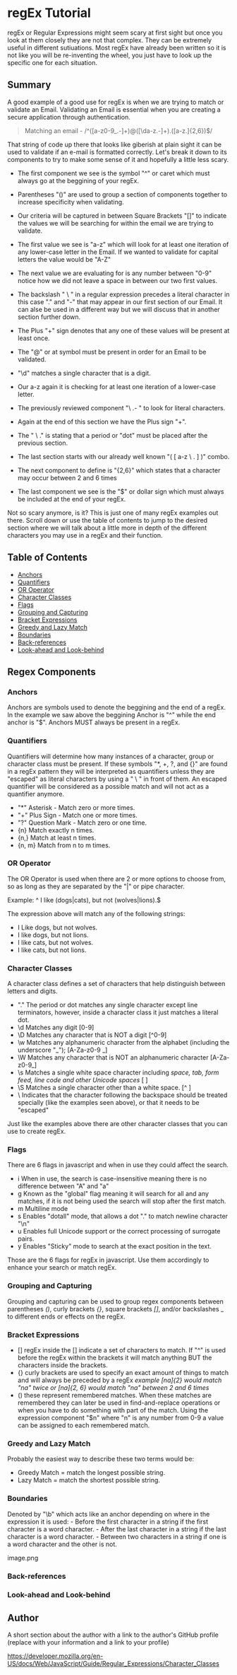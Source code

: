 # regEx Tutorial 

regEx or Regular Expressions might seem scary at first sight but once you look at them closely they are not that complex. They can be extremely useful in different sutiuations. Most regEx have already been written so it is not like you will be re-inventing the wheel, you just have to look up the specific one for each situation. 

## Summary

A good example of a good use for regEx is when we are trying to match or validate an Email. Validating an Email is essential when you are creating a secure application through authentication. 

> Matching an email - /^([a-z0-9_\.-]+)@([\da-z\.-]+)\.([a-z\.]{2,6})$/

That string of code up there that looks like giberish at plain sight it can be used to validate if an e-mail is formatted correctly. Let's break it down to its components to try to make some sense of it and hopefully a little less scary.

- The first component we see is the symbol "^" or caret which must always go at the beggining of your regEx.
- Parentheses "()" are used to group a section of components together to increase specificity when validating.
- Our criteria will be captured in between Square Brackets "[]" to indicate the values we will be searching for within the email we are trying to validate.
- The first value we see is "a-z" which will look for at least one iteration of any lower-case letter in the Email. If we wanted to validate for capital letters the value would be "A-Z"
- The next value we are evaluating for is any number between "0-9" notice how we did not leave a space in between our two first values. 
- The backslash " \ " in a regular expression precedes a literal character in this case "." and "-" that may appear in our first section of our Email. It can alse be used in a different way but we will discuss that in another section further down.
- The Plus "+" sign denotes that any one of these values will be present at least once.

- The "@" or at symbol must be present in order for an Email to be validated. 

- "\d" matches a single character that is a digit.
- Our a-z again it is checking for at least one iteration of a lower-case letter.
- The previously reviewed component "\ .- " to look for literal characters.
- Again at the end of this section we have the Plus sign "+".

- The " \ ." is stating that a period or "dot" must be placed after the previous section. 

- The last section starts with our already well known "( [ a-z \ . ] )" combo.
- The next component to define is "{2,6}" which states that a character may occur between 2 and 6 times
- The last component we see is the "$" or dollar sign which must always be included at the end of your regEx.

Not so scary anymore, is it? This is just one of many regEx examples out there. Scroll down or use the table of contents to jump to the desired section where we will talk about a little more in depth of the different characters you may use in a regEx and their function.


## Table of Contents

- [Anchors](#anchors)
- [Quantifiers](#quantifiers)
- [OR Operator](#or-operator)
- [Character Classes](#character-classes)
- [Flags](#flags)
- [Grouping and Capturing](#grouping-and-capturing)
- [Bracket Expressions](#bracket-expressions)
- [Greedy and Lazy Match](#greedy-and-lazy-match)
- [Boundaries](#boundaries)
- [Back-references](#back-references)
- [Look-ahead and Look-behind](#look-ahead-and-look-behind)

## Regex Components

### Anchors
Anchors are symbols used to denote the beggining and the end of a regEx. In the example we saw above the beggining Anchor is "^" while the end anchor is "$". Anchors MUST always be present in a regEx.
### Quantifiers
Quantifiers will determine how many instances of a character, group or character class must be present. If these symbols "*, +, ?, and {}" are found in a regEx pattern they will be interpreted as quantifiers unless they are "escaped" as literal characters by using a " \ " in front of them. An escaped quantifier will be considered as a possible match and will not act as a quantifier anymore.

- "*" Asterisk - Match zero or more times.
- "+" Plus Sign - Match one or more times.
- "?" Question Mark - Match zero or one time.
- {n} Match exactly n times.
- {n,} Match at least n times.
- {n, m} Match from n to m times.
### OR Operator
The OR Operator is used when there are 2 or more options to choose from, so as long as they are separated by the "|" or pipe character. 

Example: ^ I like (dogs|cats), but not (wolves|lions).$

The expression above will match any of the following strings:

- I Like dogs, but not wolves.
- I like dogs, but not lions.
- I like cats, but not wolves.
- I like cats, but not lions.
### Character Classes
A character class defines a set of characters that help distinguish between letters and digits.

- "." The period or dot matches any single character except line terminators, however, inside a character class it just matches a literal dot.
- \d Matches any digit [0-9]
- \D Matches any character that is NOT a digit [^0-9]
- \w Matches any alphanumeric character from the alphabet (including the underscore "_"); [A-Za-z0-9 _]
- \W Matches any character that is NOT an alphanumeric character [A-Za-z0-9_]
- \s Matches a single white space character including _space, tab, form feed, line code and other Unicode spaces_ [ ]
- \S Matches a single character other than a white space. [^ ]
- \ Indicates that the character following the backspace should be treated specially (like the examples seen above), or that it needs to be "escaped" 

Just like the examples above there are other character classes that you can use to create regEx.
### Flags
There are 6 flags in javascript and when in use they could affect the search.

- i When in use, the search is case-insensitive meaning there is no difference between "A" and "a"
- g Known as the "global" flag meaning it will search for all and any matches, if it is not being used the search will stop after the first match.
- m Multiline mode
- s Enables "dotall" mode, that allows a dot "." to match newline character "\n"
- u Enables full Unicode support or the correct processing of surrogate pairs.
- y Enables "Sticky" mode to search at the exact position in the text.

Those are the 6 flags for regEx in javascript. Use them accordingly to enhance your search or match regEx.
### Grouping and Capturing
Grouping and capturing can be used to group regex components between parentheses _()_, curly brackets _{}_, square brackets _[]_, and/or backslashes \_ to different ends or effects on the regEx.
### Bracket Expressions
- [] regEx inside the [] indicate a set of characters to match. If "^" is used before the regEx within the brackets it will match anything BUT the characters inside the brackets.
- {} curly brackets are used to specify an exact amount of things to match and will always be preceded by a regEx _example [na]{2} would match "na" twice or [na]{2, 6} would match "na" between 2 and 6 times_
- () these represent remembered matches. When these matches are remembered they can later be used in find-and-replace operations or when you have to do something with part of the match. Using the expression component "$n" where "n" is any number from 0-9 a value can be assigned to each remembered match.  
### Greedy and Lazy Match
Probably the easiest way to describe these two terms would be:

- Greedy Match = match the longest possible string.
- Lazy Match = match the shortest possible string.
### Boundaries
Denoted by "\b" which acts like an anchor depending on where in the expression it is used:
    - Before the first character in a string if the first character is a word character.
    - After the last character in a string if the last character is a word character.
    - Between two characters in a string if one is a word character and the other is not. 

image.png

### Back-references

### Look-ahead and Look-behind

## Author

A short section about the author with a link to the author's GitHub profile (replace with your information and a link to your profile)

https://developer.mozilla.org/en-US/docs/Web/JavaScript/Guide/Regular_Expressions/Character_Classes